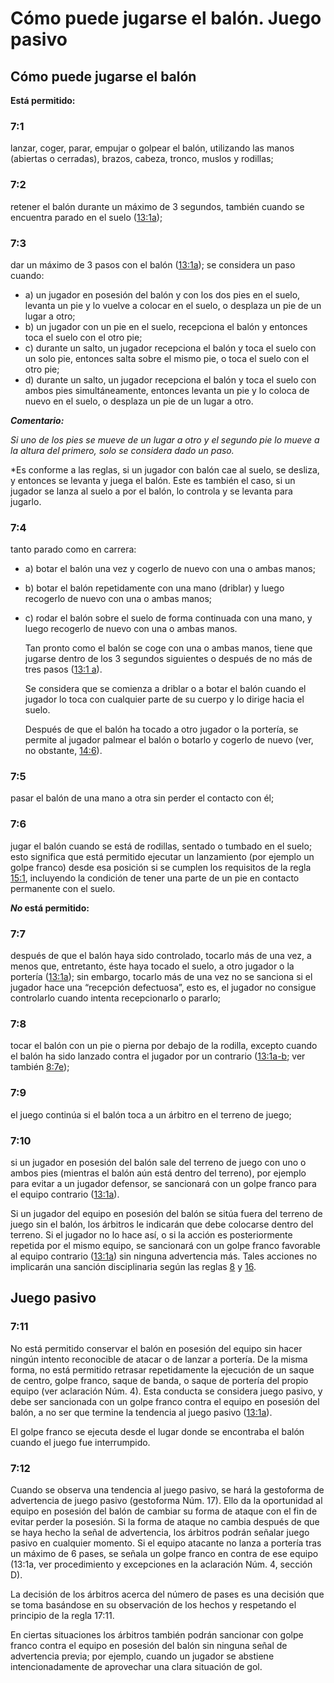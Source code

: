 # Cómo puede jugarse el balón. Juego pasivo

## Cómo puede jugarse el balón

**Está permitido:**

### 7:1
lanzar, coger, parar, empujar o golpear el balón, utilizando las manos (abiertas o 
cerradas), brazos, cabeza, tronco, muslos y rodillas;

### 7:2
retener el balón durante un máximo de 3 segundos, también cuando se encuentra parado 
en el suelo ([13:1a](#13:1));

### 7:3
dar un máximo de 3 pasos con el balón ([13:1a](#13:1)); se considera un paso cuando:

- a) un jugador en posesión del balón y con los dos pies en el suelo, levanta un pie y 
     lo vuelve a colocar en el suelo, o desplaza un pie de un lugar a otro;
- b) un jugador con un pie en el suelo, recepciona el balón y entonces toca el suelo 
     con el otro pie;
- c) durante un salto, un jugador recepciona el balón y toca el suelo con un solo pie, 
     entonces salta sobre el mismo pie, o toca el suelo con el otro pie;
- d) durante un salto, un jugador recepciona el balón y toca el suelo con ambos pies 
     simultáneamente, entonces levanta un pie y lo coloca de nuevo en el suelo, o desplaza un 
     pie de un lugar a otro.

***Comentario:***

*Si uno de los pies se mueve de un lugar a otro y el segundo pie lo mueve a la altura 
del primero, solo se considera dado un paso.*

*Es conforme a las reglas, si un jugador con balón cae al suelo, se desliza, y entonces 
se levanta y juega el balón. Este es también el caso, si un jugador se lanza al suelo a 
por el balón, lo controla y se levanta para jugarlo.

### 7:4
tanto parado como en carrera:

- a) botar el balón una vez y cogerlo de nuevo con una o ambas manos;
- b) botar el balón repetidamente con una mano (driblar) y luego recogerlo de nuevo con 
  una o ambas manos;
- c) rodar el balón sobre el suelo de forma continuada con una mano, y luego recogerlo de 
  nuevo con una o ambas manos.

  Tan pronto como el balón se coge con una o ambas manos, tiene que jugarse dentro de los 
  3 segundos siguientes o después de no más de tres pasos ([13:1 a](#13:1)).

  Se considera que se comienza a driblar o a botar el balón cuando el jugador lo toca con 
  cualquier parte de su cuerpo y lo dirige hacia el suelo.

  Después de que el balón ha tocado a otro jugador o la portería, se permite al jugador 
  palmear el balón o botarlo y cogerlo de nuevo (ver, no obstante, [14:6](#14:6)).

### 7:5
pasar el balón de una mano a otra sin perder el contacto con él;

### 7:6
jugar el balón cuando se está de rodillas, sentado o tumbado en el suelo; esto significa que 
está permitido ejecutar un lanzamiento (por ejemplo un golpe franco) desde esa posición si 
se cumplen los requisitos de la regla [15:1](#15:1), incluyendo la condición de tener una 
parte de un pie en contacto permanente con el suelo.

***No* está permitido:**

### 7:7
después de que el balón haya sido controlado, tocarlo más de una vez, a menos que, entretanto, 
éste haya tocado el suelo, a otro jugador o la portería ([13:1a](#13:1)); sin embargo, tocarlo 
más de una vez no se sanciona si el jugador hace una “recepción defectuosa”, esto es, el jugador 
no consigue controlarlo cuando intenta recepcionarlo o pararlo;

### 7:8
tocar el balón con un pie o pierna por debajo de la rodilla, excepto cuando el balón ha sido 
lanzado contra el jugador por un contrario ([13:1a-b](#13:1); ver también [8:7e](#8:7));

### 7:9
el juego continúa si el balón toca a un árbitro en el terreno de juego;

### 7:10
si un jugador en posesión del balón sale del terreno de juego con uno o ambos pies (mientras 
el balón aún está dentro del terreno), por ejemplo para evitar a un jugador defensor, se sancionará 
con un golpe franco para el equipo contrario ([13:1a](#13:1)).

Si un jugador del equipo en posesión del balón se sitúa fuera del terreno de juego sin el 
balón, los árbitros le indicarán que debe colocarse dentro del terreno. Si el jugador no 
lo hace así, o si la acción es posteriormente repetida por el mismo equipo, se sancionará con 
un golpe franco favorable al equipo contrario ([13:1a](#13:1)) sin ninguna advertencia más. Tales
acciones no implicarán una sanción disciplinaria según las reglas [8](#8:1) y [16](#16:1).

## Juego pasivo

### 7:11
No está permitido conservar el balón en posesión del equipo sin hacer ningún intento reconocible de 
atacar o de lanzar a portería. De la misma forma, no está permitido retrasar repetidamente la 
ejecución de un saque de centro, golpe franco, saque de banda, o saque de portería del propio
equipo (ver aclaración Núm. 4). Esta conducta se considera juego pasivo, y debe ser sancionada 
con un golpe franco contra el equipo en posesión del balón, a no ser que termine la tendencia al 
juego pasivo ([13:1a](#13:1)).

El golpe franco se ejecuta desde el lugar donde se encontraba el balón cuando el juego fue interrumpido.

### 7:12
Cuando se observa una tendencia al juego pasivo, se hará la gestoforma de advertencia de juego 
pasivo (gestoforma Núm. 17). Ello da la oportunidad al equipo en posesión del balón de cambiar su 
forma de ataque con el fin de evitar perder la posesión. Si la forma de ataque no cambia
después de que se haya hecho la señal de advertencia, los árbitros podrán señalar juego pasivo 
en cualquier momento. Si el equipo atacante no lanza a portería tras un máximo de 6 pases, se 
señala un golpe franco  en contra de ese equipo (13:1a, ver procedimiento y excepciones en la aclaración
Núm. 4, sección D).

La decisión de los árbitros acerca del número de pases es una decisión que se toma basándose 
en su observación de los hechos y respetando el principio de la regla 17:11.

En ciertas situaciones los árbitros también podrán sancionar con golpe franco contra el equipo 
en posesión del balón sin ninguna señal de advertencia previa; por ejemplo, cuando
un jugador se abstiene intencionadamente de aprovechar una clara situación de gol.
